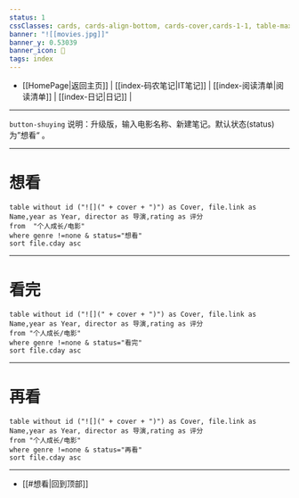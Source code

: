 ```yaml
---
status: 1
cssClasses: cards, cards-align-bottom, cards-cover,cards-1-1, table-max,cards-cols-8
banner: "![[movies.jpg]]"
banner_y: 0.53039
banner_icon: 🎥
tags: index
---
```


- [[HomePage|返回主页]] | [[index-码农笔记|IT笔记]] | [[index-阅读清单|阅读清单]] | [[index-日记|日记]] |

---

`button-shuying`  说明：升级版，输入电影名称、新建笔记。默认状态(status) 为”想看“ 。

---

#  想看

```dataview
table without id ("![](" + cover + ")") as Cover, file.link as Name,year as Year, director as 导演,rating as 评分
from  "个人成长/电影"
where genre !=none & status="想看" 
sort file.cday asc 

```
---

#  看完

```dataview
table without id ("![](" + cover + ")") as Cover, file.link as Name,year as Year, director as 导演,rating as 评分
from "个人成长/电影"
where genre !=none & status="看完" 
sort file.cday asc 

```
---

# 再看

```dataview
table without id ("![](" + cover + ")") as Cover, file.link as Name,year as Year, director as 导演,rating as 评分
from "个人成长/电影"
where genre !=none & status="再看" 
sort file.cday asc 

```
---


- [[#想看|回到顶部]]